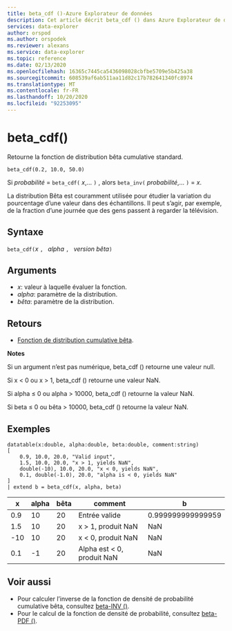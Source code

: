 ```yaml
---
title: beta_cdf ()-Azure Explorateur de données
description: Cet article décrit beta_cdf () dans Azure Explorateur de données.
services: data-explorer
author: orspod
ms.author: orspodek
ms.reviewer: alexans
ms.service: data-explorer
ms.topic: reference
ms.date: 02/13/2020
ms.openlocfilehash: 16365c7445ca5436098028cbfbe5709e5b425a38
ms.sourcegitcommit: 608539af6ab511aa11d82c17b782641340fc8974
ms.translationtype: MT
ms.contentlocale: fr-FR
ms.lasthandoff: 10/20/2020
ms.locfileid: "92253095"
---
```

# <a name="beta_cdf"></a>beta_cdf()

Retourne la fonction de distribution bêta cumulative standard.

```kusto
beta_cdf(0.2, 10.0, 50.0)
```

Si *probabilité*  =  `beta_cdf(` *x*,... `)` , alors `beta_inv(` *probabilité*,... `)`  =  *x*.

La distribution Bêta est couramment utilisée pour étudier la variation du pourcentage d’une valeur dans des échantillons. Il peut s’agir, par exemple, de la fraction d’une journée que des gens passent à regarder la télévision.

## <a name="syntax"></a>Syntaxe

`beta_cdf(`*x* `, ` *alpha* `, ` *version bêta*`)`

## <a name="arguments"></a>Arguments

* *x*: valeur à laquelle évaluer la fonction.
* *alpha*: paramètre de la distribution.
* *bêta*: paramètre de la distribution.

## <a name="returns"></a>Retours

* [Fonction de distribution cumulative bêta](https://en.wikipedia.org/wiki/Beta_distribution#Cumulative_distribution_function).

**Notes**

Si un argument n’est pas numérique, beta_cdf () retourne une valeur null.

Si x < 0 ou x > 1, beta_cdf () retourne une valeur NaN.

Si alpha ≤ 0 ou alpha > 10000, beta_cdf () retourne la valeur NaN.

Si beta ≤ 0 ou bêta > 10000, beta_cdf () retourne la valeur NaN.

## <a name="examples"></a>Exemples

<!-- csl: https://help.kusto.windows.net/Samples -->
```kusto
datatable(x:double, alpha:double, beta:double, comment:string)
[
    0.9, 10.0, 20.0, "Valid input",
    1.5, 10.0, 20.0, "x > 1, yields NaN",
    double(-10), 10.0, 20.0, "x < 0, yields NaN",
    0.1, double(-1.0), 20.0, "alpha is < 0, yields NaN"
]
| extend b = beta_cdf(x, alpha, beta)
```

|x|alpha|bêta|comment|b|
|---|---|---|---|---|
|0.9|10|20|Entrée valide|0.999999999999959|
|1.5|10|20|x > 1, produit NaN|NaN|
|-10|10|20|x < 0, produit NaN|NaN|
|0.1|-1|20|Alpha est < 0, produit NaN|NaN|


## <a name="see-also"></a>Voir aussi


* Pour calculer l’inverse de la fonction de densité de probabilité cumulative bêta, consultez [beta-INV ()](./beta-invfunction.md).
* Pour le calcul de la fonction de densité de probabilité, consultez [beta-PDF ()](./beta-pdffunction.md).
